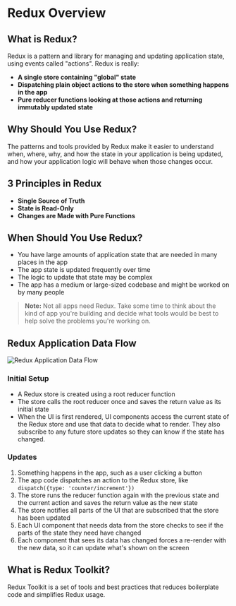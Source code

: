 # Redux Overview

## What is Redux?
Redux is a pattern and library for managing and updating application state, using events called "actions".
Redux is really:

-  **A single store containing "global" state**
-  **Dispatching plain object actions to the store when something happens in the app**
-  **Pure reducer functions looking at those actions and returning immutably updated state**

## Why Should You Use Redux?
The patterns and tools provided by Redux make it easier to understand when, where, why, and how the state in your application is being updated, and how your application logic will behave when those changes occur.

## 3 Principles in Redux
- **Single Source of Truth**
- **State is Read-Only**
- **Changes are Made with Pure Functions**

## When Should You Use Redux?
- You have large amounts of application state that are needed in many places in the app
- The app state is updated frequently over time
- The logic to update that state may be complex
- The app has a medium or large-sized codebase and might be worked on by many people

> **Note:** Not all apps need Redux. Take some time to think about the kind of app you're building and decide what tools would be best to help solve the problems you're working on.

## Redux Application Data Flow
![Redux Application Data Flow](https://redux.js.org/assets/images/ReduxDataFlowDiagram-49fa8c3968371d9ef6f2a1486bd40a26.gif)

### Initial Setup
- A Redux store is created using a root reducer function
- The store calls the root reducer once and saves the return value as its initial state
- When the UI is first rendered, UI components access the current state of the Redux store and use that data to decide what to render. They also subscribe to any future store updates so they can know if the state has changed.

### Updates
1. Something happens in the app, such as a user clicking a button
2. The app code dispatches an action to the Redux store, like `dispatch({type: 'counter/increment'})`
3. The store runs the reducer function again with the previous state and the current action and saves the return value as the new state
4. The store notifies all parts of the UI that are subscribed that the store has been updated
5. Each UI component that needs data from the store checks to see if the parts of the state they need have changed
6. Each component that sees its data has changed forces a re-render with the new data, so it can update what's shown on the screen

## What is Redux Toolkit?
Redux Toolkit is a set of tools and best practices that reduces boilerplate code and simplifies Redux usage.
